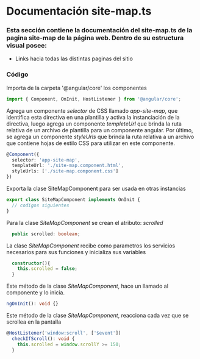 # Documentación site-map.ts

### Esta sección contiene la documentación del site-map.ts de la pagina site-map de la página web. Dentro de su estructura visual posee: 
* Links hacia todas las distintas paginas del sitio
  
### Código

Importa de la carpeta '@angular/core' los componentes
``` ts
import { Component, OnInit, HostListener } from '@angular/core';
``` 

Agrega un componente *selector* de CSS llamado *app-site-map*, que identifica esta directiva en una plantilla y activa la instanciación de la directiva, luego agrega un componente *templeteUrl* que brinda la ruta relativa de un archivo de plantilla para un componente angular. Por último, se agrega un componente *styleUrls* que brinda la ruta relativa a un archivo que contiene hojas de estilo CSS para utilizar en este componente.
``` ts
@Component({
  selector: 'app-site-map',
  templateUrl: './site-map.component.html',
  styleUrls: ['./site-map.component.css']
})
``` 

Exporta la clase SiteMapComponent para ser usada en otras instancias
``` ts
export class SiteMapComponent implements OnInit {
  // codigos siguientes
}
``` 

Para la clase *SiteMapComponent* se crean el atributo: *scrolled*
``` ts
  public scrolled: boolean;
``` 

La clase *SiteMapComponent* recibe como parametros los servicios necesarios para sus funciones y inicializa sus variables
``` ts
  constructor(){
    this.scrolled = false;
  }
``` 

Este método de la clase *SiteMapComponent*, hace un llamado al componente y lo inicia.
``` ts
ngOnInit(): void {}
``` 

Este método de la clase *SiteMapComponent*, reacciona cada vez que se scrollea en la pantalla
``` ts
@HostListener('window:scroll', ['$event'])
  checkIfScroll(): void {
    this.scrolled = window.scrollY >= 150;
  }
```